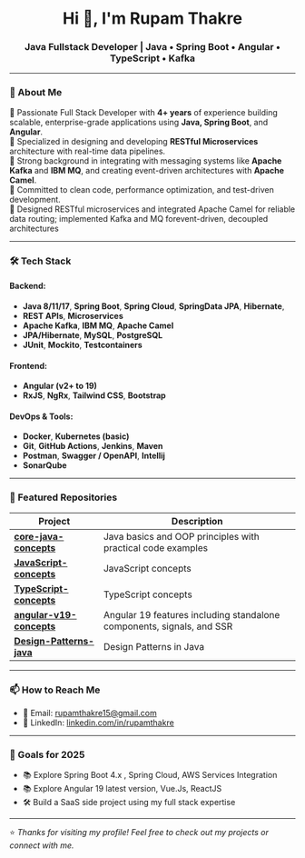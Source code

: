 <h1 align="center">Hi 👋, I'm Rupam Thakre</h1>
<h3 align="center">Java Fullstack Developer | Java • Spring Boot • Angular • TypeScript • Kafka </h3>

---

### 💼 About Me

🔹 Passionate Full Stack Developer with **4+ years** of experience building scalable, enterprise-grade applications using **Java, Spring Boot**, and **Angular**.  
🔹 Specialized in designing and developing **RESTful Microservices** architecture with real-time data pipelines.  
🔹 Strong background in integrating with messaging systems like **Apache Kafka** and **IBM MQ**, and creating event-driven architectures with **Apache Camel**.  
🔹 Committed to clean code, performance optimization, and test-driven development.  
🔹 Designed RESTful microservices and integrated Apache Camel for reliable data routing; implemented Kafka and MQ forevent-driven, decoupled architectures

---

### 🛠️ Tech Stack

#### Backend:
- **Java 8/11/17**, **Spring Boot**, **Spring Cloud**, **SpringData JPA**, **Hibernate**,
- **REST APIs**, **Microservices**
- **Apache Kafka**, **IBM MQ**, **Apache Camel**
- **JPA/Hibernate**, **MySQL**, **PostgreSQL**
- **JUnit**, **Mockito**, **Testcontainers**

#### Frontend:
- **Angular (v2+ to 19)**  
- **RxJS**, **NgRx**, **Tailwind CSS**, **Bootstrap**

#### DevOps & Tools:
- **Docker**, **Kubernetes (basic)**  
- **Git**, **GitHub Actions**, **Jenkins**, **Maven**
- **Postman**, **Swagger / OpenAPI**, **Intellij**
- **SonarQube**

---

### 📂 Featured Repositories

| Project | Description |
|--------|-------------|
| [**core-java-concepts**](https://github.com/RupamThakre/Core_Java_Concepts) | Java basics and OOP principles with practical code examples |
| [**JavaScript-concepts**](https://github.com/RupamThakre/Concepts_JavaScriptES6) | JavaScript concepts |
| [**TypeScript-concepts**](https://github.com/RupamThakre/Concepts_TypeScript) | TypeScript concepts |
| [**angular-v19-concepts**](https://github.com/RupamThakre/Angular_v19) | Angular 19 features including standalone components, signals, and SSR |
| [**Design-Patterns-java**](https://github.com/RupamThakre/Design_Pattern_Java) | Design Patterns in Java |

---

### 📫 How to Reach Me

- 📧 Email: [rupamthakre15@gmail.com](mailto:rupamthakre15@gmail.com)
- 💼 LinkedIn: [linkedin.com/in/rupamthakre](https://www.linkedin.com/in/rupamthakre)

---

### 🎯 Goals for 2025

- 📚 Explore Spring Boot 4.x , Spring Cloud, AWS Services Integration
- 📚 Explore Angular 19 latest version, Vue.Js, ReactJS
- 🛠️ Build a SaaS side project using my full stack expertise  

---

⭐️ *Thanks for visiting my profile! Feel free to check out my projects or connect with me.*

